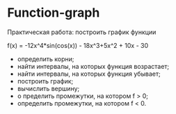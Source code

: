 # Function-graph
Практическая работа: построить график функции

f(x) = -12x^4*sin(cos(x)) - 18x^3+5x^2 + 10x - 30
- определить корни;
- найти интервалы, на которых функция возрастает;
- найти интервалы, на которых функция убывает;
- построить график;
- вычислить вершину;
- о пределить промежутки, на котором f > 0;
- определить промежутки, на котором f < 0.
